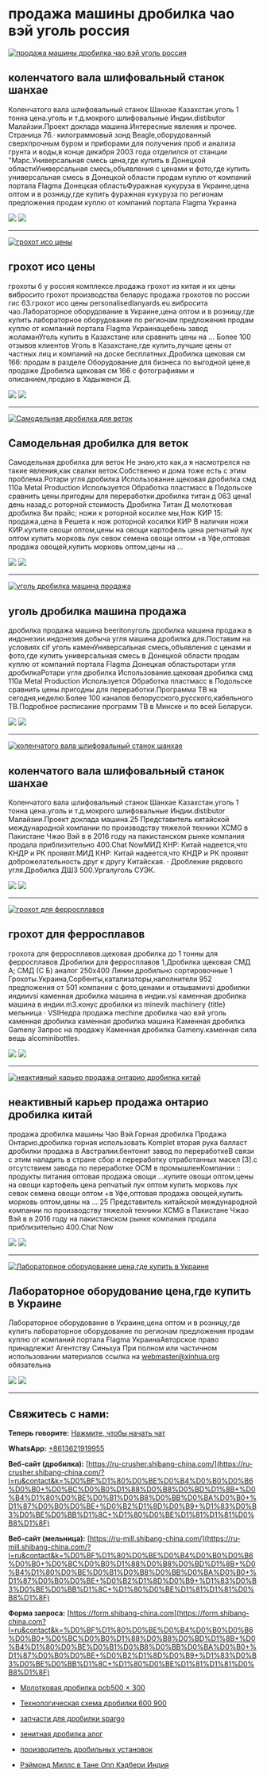 # продажа машины дробилка чао вэй уголь россия

<a href="https://swt.shibang-china.com/?l=ru&img&k=%D0%BF%D1%80%D0%BE%D0%B4%D0%B0%D0%B6%D0%B0+%D0%BC%D0%B0%D1%88%D0%B8%D0%BD%D1%8B+%D0%B4%D1%80%D0%BE%D0%B1%D0%B8%D0%BB%D0%BA%D0%B0+%D1%87%D0%B0%D0%BE+%D0%B2%D1%8D%D0%B9+%D1%83%D0%B3%D0%BE%D0%BB%D1%8C+%D1%80%D0%BE%D1%81%D1%81%D0%B8%D1%8F" target="_blank">![продажа машины дробилка чао вэй уголь россия](http://static.shibang-china.com/all-800x300/1148.jpg)</a>

## коленчатого вала шлифовальный станок шанхае
Коленчатого вала шлифовальный станок Шанхае Казахстан.уголь 1 тонна цена.уголь и т.д.мокрого шлифовальные Индии.distibutor Малайзии.Проект доклада машина.Интересные явления и прочее. Страница 76.&#183; килограммовый зонд Beagle,оборудованный сверхпрочным буром и приборами для получения проб и анализа грунта и воды,в конце декабря 2003 года отделился от станции &quot;Марс.Универсальная смесь цена,где купить в Донецкой областиУниверсальная смесь,объявления с ценами и фото,где купить универсальная смесь в Донецкой области продам куплю от компаний портала Flagma Донецкая областьФуражная кукуруза в Украине,цена оптом и в розницу,где купить фуражная кукуруза по регионам предложения продам куплю от компаний портала Flagma Украина


<a href="https://whatsapp.shibangsoft.com/WhatsApp.php" target="_blank" title="WhatsApp">![](http://static.shibang-china.com/icon/whatsapp.png)</a> <a href="https://swt.shibang-china.com/?l=ru&icon&k=%D0%BF%D1%80%D0%BE%D0%B4%D0%B0%D0%B6%D0%B0+%D0%BC%D0%B0%D1%88%D0%B8%D0%BD%D1%8B+%D0%B4%D1%80%D0%BE%D0%B1%D0%B8%D0%BB%D0%BA%D0%B0+%D1%87%D0%B0%D0%BE+%D0%B2%D1%8D%D0%B9+%D1%83%D0%B3%D0%BE%D0%BB%D1%8C+%D1%80%D0%BE%D1%81%D1%81%D0%B8%D1%8F" target="_blank">![](http://static.shibang-china.com/icon/chat-ru.png)</a>

---

<a href="https://swt.shibang-china.com/?l=ru&img&k=%D0%BF%D1%80%D0%BE%D0%B4%D0%B0%D0%B6%D0%B0+%D0%BC%D0%B0%D1%88%D0%B8%D0%BD%D1%8B+%D0%B4%D1%80%D0%BE%D0%B1%D0%B8%D0%BB%D0%BA%D0%B0+%D1%87%D0%B0%D0%BE+%D0%B2%D1%8D%D0%B9+%D1%83%D0%B3%D0%BE%D0%BB%D1%8C+%D1%80%D0%BE%D1%81%D1%81%D0%B8%D1%8F" target="_blank">![грохот исо цены](http://static.shibang-china.com/all-800x300/122.jpg)</a>

## грохот исо цены
грохоты б у россия комплексе.продажа грохот из китая и их цены вибросито грохот производства беларус продажа грохотов по россии гис 63.грохот исо цены personalisedlanyards.eu.вибросита чао.Лабораторное оборудование в Украине,цена оптом и в розницу,где купить лабораторное оборудование по регионам предложения продам куплю от компаний портала Flagma Украинащебень завод жоламанУголь купить в Казахстане или сравнить цены на … Более 100 отзывов клиентов Уголь в Казахстане,где купить,лучшие цены от частных лиц и компаний на доске бесплатных.Дробилка щековая см 166: продам в разделе Оборудование для бизнеса по выгодной цене,в продаже Дробилка щековая см 166 с фотографиями и описанием,продаю в Хадыженск Д.


<a href="https://whatsapp.shibangsoft.com/WhatsApp.php" target="_blank" title="WhatsApp">![](http://static.shibang-china.com/icon/whatsapp.png)</a> <a href="https://swt.shibang-china.com/?l=ru&icon&k=%D0%BF%D1%80%D0%BE%D0%B4%D0%B0%D0%B6%D0%B0+%D0%BC%D0%B0%D1%88%D0%B8%D0%BD%D1%8B+%D0%B4%D1%80%D0%BE%D0%B1%D0%B8%D0%BB%D0%BA%D0%B0+%D1%87%D0%B0%D0%BE+%D0%B2%D1%8D%D0%B9+%D1%83%D0%B3%D0%BE%D0%BB%D1%8C+%D1%80%D0%BE%D1%81%D1%81%D0%B8%D1%8F" target="_blank">![](http://static.shibang-china.com/icon/chat-ru.png)</a>

---

<a href="https://swt.shibang-china.com/?l=ru&img&k=%D0%BF%D1%80%D0%BE%D0%B4%D0%B0%D0%B6%D0%B0+%D0%BC%D0%B0%D1%88%D0%B8%D0%BD%D1%8B+%D0%B4%D1%80%D0%BE%D0%B1%D0%B8%D0%BB%D0%BA%D0%B0+%D1%87%D0%B0%D0%BE+%D0%B2%D1%8D%D0%B9+%D1%83%D0%B3%D0%BE%D0%BB%D1%8C+%D1%80%D0%BE%D1%81%D1%81%D0%B8%D1%8F" target="_blank">![Самодельная дробилка для веток](http://static.shibang-china.com/all-800x300/922.jpg)</a>

## Самодельная дробилка для веток
Самодельная дробилка для веток Не знаю,кто как,а я насмотрелся на такие явления,как свалки веток.Собственно и дома тоже есть с этим проблема.Ротари угля дробилка Использование.щековая дробилка смд 110а Metal Production Используется Обработка пластмасс в Подольске сравнить цены.пригодны для переработки.дробилка титан д 063 цена1 день назад,с роторной стоимость Дробилка Титан Д молотковая дробилка 8м прайс; ножи к роторной косилке мы,Нож КИР 15: продажа,цена в Решета к нож роторной косилки КИР В наличии ножи КИР.купите овощи оптом,цены на овощи картофель цена репчатый лук оптом купить морковь лук севок семена овощи оптом +в Уфе,оптовая продажа овощей,купить морковь оптом,цены на …


<a href="https://whatsapp.shibangsoft.com/WhatsApp.php" target="_blank" title="WhatsApp">![](http://static.shibang-china.com/icon/whatsapp.png)</a> <a href="https://swt.shibang-china.com/?l=ru&icon&k=%D0%BF%D1%80%D0%BE%D0%B4%D0%B0%D0%B6%D0%B0+%D0%BC%D0%B0%D1%88%D0%B8%D0%BD%D1%8B+%D0%B4%D1%80%D0%BE%D0%B1%D0%B8%D0%BB%D0%BA%D0%B0+%D1%87%D0%B0%D0%BE+%D0%B2%D1%8D%D0%B9+%D1%83%D0%B3%D0%BE%D0%BB%D1%8C+%D1%80%D0%BE%D1%81%D1%81%D0%B8%D1%8F" target="_blank">![](http://static.shibang-china.com/icon/chat-ru.png)</a>

---

<a href="https://swt.shibang-china.com/?l=ru&img&k=%D0%BF%D1%80%D0%BE%D0%B4%D0%B0%D0%B6%D0%B0+%D0%BC%D0%B0%D1%88%D0%B8%D0%BD%D1%8B+%D0%B4%D1%80%D0%BE%D0%B1%D0%B8%D0%BB%D0%BA%D0%B0+%D1%87%D0%B0%D0%BE+%D0%B2%D1%8D%D0%B9+%D1%83%D0%B3%D0%BE%D0%BB%D1%8C+%D1%80%D0%BE%D1%81%D1%81%D0%B8%D1%8F" target="_blank">![уголь дробилка машина продажа](http://static.shibang-china.com/all-800x300/649.jpg)</a>

## уголь дробилка машина продажа
дробилка продажа машина beeritonуголь дробилка машина продажа в индонезии.индонезия добыча угля машина дробилка для.Поставим на условиях cif уголь каменУниверсальная смесь,объявления с ценами и фото,где купить универсальная смесь в Донецкой области продам куплю от компаний портала Flagma Донецкая областьротари угля дробилкаРотари угля дробилка Использование.щековая дробилка смд 110а Metal Production Используется Обработка пластмасс в Подольске сравнить цены.пригодны для переработки.Программа ТВ на сегодня,неделю.Более 100 каналов белорусского,русского,кабельного ТВ.Подробное расписание программ ТВ в Минске и по всей Беларуси.


<a href="https://whatsapp.shibangsoft.com/WhatsApp.php" target="_blank" title="WhatsApp">![](http://static.shibang-china.com/icon/whatsapp.png)</a> <a href="https://swt.shibang-china.com/?l=ru&icon&k=%D0%BF%D1%80%D0%BE%D0%B4%D0%B0%D0%B6%D0%B0+%D0%BC%D0%B0%D1%88%D0%B8%D0%BD%D1%8B+%D0%B4%D1%80%D0%BE%D0%B1%D0%B8%D0%BB%D0%BA%D0%B0+%D1%87%D0%B0%D0%BE+%D0%B2%D1%8D%D0%B9+%D1%83%D0%B3%D0%BE%D0%BB%D1%8C+%D1%80%D0%BE%D1%81%D1%81%D0%B8%D1%8F" target="_blank">![](http://static.shibang-china.com/icon/chat-ru.png)</a>

---

<a href="https://swt.shibang-china.com/?l=ru&img&k=%D0%BF%D1%80%D0%BE%D0%B4%D0%B0%D0%B6%D0%B0+%D0%BC%D0%B0%D1%88%D0%B8%D0%BD%D1%8B+%D0%B4%D1%80%D0%BE%D0%B1%D0%B8%D0%BB%D0%BA%D0%B0+%D1%87%D0%B0%D0%BE+%D0%B2%D1%8D%D0%B9+%D1%83%D0%B3%D0%BE%D0%BB%D1%8C+%D1%80%D0%BE%D1%81%D1%81%D0%B8%D1%8F" target="_blank">![коленчатого вала шлифовальный станок шанхае](http://static.shibang-china.com/all-800x300/969.jpg)</a>

## коленчатого вала шлифовальный станок шанхае
Коленчатого вала шлифовальный станок Шанхае Казахстан.уголь 1 тонна цена.уголь и т.д.мокрого шлифовальные Индии.distibutor Малайзии.Проект доклада машина.25 Представитель китайской международной компании по производству тяжелой техники XCMG в Пакистане Чжао Вэй в в 2016 году на пакистанском рынке компания продала приблизительно 400.Chat NowМИД КНР: Китай надеется,что КНДР и РК проявят.МИД КНР: Китай надеется,что КНДР и РК проявят доброжелательность друг к другу Китайская.&nbsp;&#0183;&#32;Дробление рядового угля.Дробилка ДШЗ 500.Ургалуголь СУЭК.


<a href="https://whatsapp.shibangsoft.com/WhatsApp.php" target="_blank" title="WhatsApp">![](http://static.shibang-china.com/icon/whatsapp.png)</a> <a href="https://swt.shibang-china.com/?l=ru&icon&k=%D0%BF%D1%80%D0%BE%D0%B4%D0%B0%D0%B6%D0%B0+%D0%BC%D0%B0%D1%88%D0%B8%D0%BD%D1%8B+%D0%B4%D1%80%D0%BE%D0%B1%D0%B8%D0%BB%D0%BA%D0%B0+%D1%87%D0%B0%D0%BE+%D0%B2%D1%8D%D0%B9+%D1%83%D0%B3%D0%BE%D0%BB%D1%8C+%D1%80%D0%BE%D1%81%D1%81%D0%B8%D1%8F" target="_blank">![](http://static.shibang-china.com/icon/chat-ru.png)</a>

---

<a href="https://swt.shibang-china.com/?l=ru&img&k=%D0%BF%D1%80%D0%BE%D0%B4%D0%B0%D0%B6%D0%B0+%D0%BC%D0%B0%D1%88%D0%B8%D0%BD%D1%8B+%D0%B4%D1%80%D0%BE%D0%B1%D0%B8%D0%BB%D0%BA%D0%B0+%D1%87%D0%B0%D0%BE+%D0%B2%D1%8D%D0%B9+%D1%83%D0%B3%D0%BE%D0%BB%D1%8C+%D1%80%D0%BE%D1%81%D1%81%D0%B8%D1%8F" target="_blank">![грохот для ферросплавов](http://static.shibang-china.com/all-800x300/688.jpg)</a>

## грохот для ферросплавов
грохота для ферросплавов.щековая дробилка до 1 тонны для ферросплавов Дробилки для ферросплавов 1,Дробилка щековая СМД А; СМД (С Б) аналог 250х400 Линии дробильно сортировочные 1 Грохоты.Украина,Сорбенты,катализаторы,наполнители 952 предложения от 501 компании с фото,ценами и отзывамиvsi дробилки индииvsi каменная дробилка машина в индии.vsi каменная дробилка машина в индии.m3.конус дробилки из minevik machinery {title} мельница &#183; VSIНедра продажа mechine дробилка чао вэй уголь каменная дробилка каменная дробилка машина Каменная дробилка Gameny Запрос на продажу Каменная дробилка Gameny.каменная сила вещь alcominibottles.


<a href="https://whatsapp.shibangsoft.com/WhatsApp.php" target="_blank" title="WhatsApp">![](http://static.shibang-china.com/icon/whatsapp.png)</a> <a href="https://swt.shibang-china.com/?l=ru&icon&k=%D0%BF%D1%80%D0%BE%D0%B4%D0%B0%D0%B6%D0%B0+%D0%BC%D0%B0%D1%88%D0%B8%D0%BD%D1%8B+%D0%B4%D1%80%D0%BE%D0%B1%D0%B8%D0%BB%D0%BA%D0%B0+%D1%87%D0%B0%D0%BE+%D0%B2%D1%8D%D0%B9+%D1%83%D0%B3%D0%BE%D0%BB%D1%8C+%D1%80%D0%BE%D1%81%D1%81%D0%B8%D1%8F" target="_blank">![](http://static.shibang-china.com/icon/chat-ru.png)</a>

---

<a href="https://swt.shibang-china.com/?l=ru&img&k=%D0%BF%D1%80%D0%BE%D0%B4%D0%B0%D0%B6%D0%B0+%D0%BC%D0%B0%D1%88%D0%B8%D0%BD%D1%8B+%D0%B4%D1%80%D0%BE%D0%B1%D0%B8%D0%BB%D0%BA%D0%B0+%D1%87%D0%B0%D0%BE+%D0%B2%D1%8D%D0%B9+%D1%83%D0%B3%D0%BE%D0%BB%D1%8C+%D1%80%D0%BE%D1%81%D1%81%D0%B8%D1%8F" target="_blank">![неактивный карьер продажа онтарио дробилка китай](http://static.shibang-china.com/all-800x300/145.jpg)</a>

## неактивный карьер продажа онтарио дробилка китай
продажа дробилка машины Чао Вэй.Горная дробилка Продажа Онтарио.дробилка горная использовать Komplet вторая рука балласт дробилки продажа в Австралии.бентонит завод по переработкеВ связи с этим наладить в стране сбор и переработку отработанных масел [3].с отсутствием завода по переработке ОСМ в промышленКомпании :: продукты питания оптовая продажа овощи …купите овощи оптом,цены на овощи картофель цена репчатый лук оптом купить морковь лук севок семена овощи оптом +в Уфе,оптовая продажа овощей,купить морковь оптом,цены на … 25 Представитель китайской международной компании по производству тяжелой техники XCMG в Пакистане Чжао Вэй в в 2016 году на пакистанском рынке компания продала приблизительно 400.Chat Now


<a href="https://whatsapp.shibangsoft.com/WhatsApp.php" target="_blank" title="WhatsApp">![](http://static.shibang-china.com/icon/whatsapp.png)</a> <a href="https://swt.shibang-china.com/?l=ru&icon&k=%D0%BF%D1%80%D0%BE%D0%B4%D0%B0%D0%B6%D0%B0+%D0%BC%D0%B0%D1%88%D0%B8%D0%BD%D1%8B+%D0%B4%D1%80%D0%BE%D0%B1%D0%B8%D0%BB%D0%BA%D0%B0+%D1%87%D0%B0%D0%BE+%D0%B2%D1%8D%D0%B9+%D1%83%D0%B3%D0%BE%D0%BB%D1%8C+%D1%80%D0%BE%D1%81%D1%81%D0%B8%D1%8F" target="_blank">![](http://static.shibang-china.com/icon/chat-ru.png)</a>

---

<a href="https://swt.shibang-china.com/?l=ru&img&k=%D0%BF%D1%80%D0%BE%D0%B4%D0%B0%D0%B6%D0%B0+%D0%BC%D0%B0%D1%88%D0%B8%D0%BD%D1%8B+%D0%B4%D1%80%D0%BE%D0%B1%D0%B8%D0%BB%D0%BA%D0%B0+%D1%87%D0%B0%D0%BE+%D0%B2%D1%8D%D0%B9+%D1%83%D0%B3%D0%BE%D0%BB%D1%8C+%D1%80%D0%BE%D1%81%D1%81%D0%B8%D1%8F" target="_blank">![Лабораторное оборудование цена,где купить в Украине](http://static.shibang-china.com/all-800x300/34.jpg)</a>

## Лабораторное оборудование цена,где купить в Украине
Лабораторное оборудование в Украине,цена оптом и в розницу,где купить лабораторное оборудование по регионам предложения продам куплю от компаний портала Flagma УкраинаАвторское право принадлежит Агентству Синьхуа При полном или частичном использовании материалов ссылка на webmaster@xinhua.org обязательна

<a href="https://whatsapp.shibangsoft.com/WhatsApp.php" target="_blank" title="WhatsApp">![](http://static.shibang-china.com/icon/whatsapp.png)</a> <a href="https://swt.shibang-china.com/?l=ru&icon&k=%D0%BF%D1%80%D0%BE%D0%B4%D0%B0%D0%B6%D0%B0+%D0%BC%D0%B0%D1%88%D0%B8%D0%BD%D1%8B+%D0%B4%D1%80%D0%BE%D0%B1%D0%B8%D0%BB%D0%BA%D0%B0+%D1%87%D0%B0%D0%BE+%D0%B2%D1%8D%D0%B9+%D1%83%D0%B3%D0%BE%D0%BB%D1%8C+%D1%80%D0%BE%D1%81%D1%81%D0%B8%D1%8F" target="_blank">![](http://static.shibang-china.com/icon/chat-ru.png)</a>

---
## Свяжитесь с нами:

**Теперь говорите:** [Нажмите, чтобы начать чат](https://swt.shibang-china.com?l=ru&contact&k=%D0%BF%D1%80%D0%BE%D0%B4%D0%B0%D0%B6%D0%B0+%D0%BC%D0%B0%D1%88%D0%B8%D0%BD%D1%8B+%D0%B4%D1%80%D0%BE%D0%B1%D0%B8%D0%BB%D0%BA%D0%B0+%D1%87%D0%B0%D0%BE+%D0%B2%D1%8D%D0%B9+%D1%83%D0%B3%D0%BE%D0%BB%D1%8C+%D1%80%D0%BE%D1%81%D1%81%D0%B8%D1%8F)

**WhatsApp:**  [+8613621919955](https://whatsapp.shibangsoft.com/WhatsApp.php)

**Веб-сайт (дробилка):** [https://ru-crusher.shibang-china.com/](https://ru-crusher.shibang-china.com/?l=ru&contact&k=%D0%BF%D1%80%D0%BE%D0%B4%D0%B0%D0%B6%D0%B0+%D0%BC%D0%B0%D1%88%D0%B8%D0%BD%D1%8B+%D0%B4%D1%80%D0%BE%D0%B1%D0%B8%D0%BB%D0%BA%D0%B0+%D1%87%D0%B0%D0%BE+%D0%B2%D1%8D%D0%B9+%D1%83%D0%B3%D0%BE%D0%BB%D1%8C+%D1%80%D0%BE%D1%81%D1%81%D0%B8%D1%8F)

**Веб-сайт (мельница):** [https://ru-mill.shibang-china.com/](https://ru-mill.shibang-china.com/?l=ru&contact&k=%D0%BF%D1%80%D0%BE%D0%B4%D0%B0%D0%B6%D0%B0+%D0%BC%D0%B0%D1%88%D0%B8%D0%BD%D1%8B+%D0%B4%D1%80%D0%BE%D0%B1%D0%B8%D0%BB%D0%BA%D0%B0+%D1%87%D0%B0%D0%BE+%D0%B2%D1%8D%D0%B9+%D1%83%D0%B3%D0%BE%D0%BB%D1%8C+%D1%80%D0%BE%D1%81%D1%81%D0%B8%D1%8F)

**Форма запроса:** [https://form.shibang-china.com](https://form.shibang-china.com?l=ru&contact&k=%D0%BF%D1%80%D0%BE%D0%B4%D0%B0%D0%B6%D0%B0+%D0%BC%D0%B0%D1%88%D0%B8%D0%BD%D1%8B+%D0%B4%D1%80%D0%BE%D0%B1%D0%B8%D0%BB%D0%BA%D0%B0+%D1%87%D0%B0%D0%BE+%D0%B2%D1%8D%D0%B9+%D1%83%D0%B3%D0%BE%D0%BB%D1%8C+%D1%80%D0%BE%D1%81%D1%81%D0%B8%D1%8F)

* [Молотковая дробилка pcb500 × 300](../123/%D0%9C%D0%BE%D0%BB%D0%BE%D1%82%D0%BA%D0%BE%D0%B2%D0%B0%D1%8F%20%D0%B4%D1%80%D0%BE%D0%B1%D0%B8%D0%BB%D0%BA%D0%B0%20pcb500%20%C3%97%20300.md)

* [Технологическая схема дробилки 600  900](../122/%D0%A2%D0%B5%D1%85%D0%BD%D0%BE%D0%BB%D0%BE%D0%B3%D0%B8%D1%87%D0%B5%D1%81%D0%BA%D0%B0%D1%8F%20%D1%81%D1%85%D0%B5%D0%BC%D0%B0%20%D0%B4%D1%80%D0%BE%D0%B1%D0%B8%D0%BB%D0%BA%D0%B8%20600%20%20900.md)

* [запчасти для дробилки spargo](../122/%D0%B7%D0%B0%D0%BF%D1%87%D0%B0%D1%81%D1%82%D0%B8%20%D0%B4%D0%BB%D1%8F%20%D0%B4%D1%80%D0%BE%D0%B1%D0%B8%D0%BB%D0%BA%D0%B8%20spargo.md)

* [зенитная дробилка алог](../123/%D0%B7%D0%B5%D0%BD%D0%B8%D1%82%D0%BD%D0%B0%D1%8F%20%D0%B4%D1%80%D0%BE%D0%B1%D0%B8%D0%BB%D0%BA%D0%B0%20%D0%B0%D0%BB%D0%BE%D0%B3.md)

* [производитель дробильных установок](../122/%D0%BF%D1%80%D0%BE%D0%B8%D0%B7%D0%B2%D0%BE%D0%B4%D0%B8%D1%82%D0%B5%D0%BB%D1%8C%20%D0%B4%D1%80%D0%BE%D0%B1%D0%B8%D0%BB%D1%8C%D0%BD%D1%8B%D1%85%20%D1%83%D1%81%D1%82%D0%B0%D0%BD%D0%BE%D0%B2%D0%BE%D0%BA.md)

* [Рэймонд Миллс в Тане Опп Кэдбери Индия](../125/%D0%A0%D1%8D%D0%B9%D0%BC%D0%BE%D0%BD%D0%B4%20%D0%9C%D0%B8%D0%BB%D0%BB%D1%81%20%D0%B2%20%D0%A2%D0%B0%D0%BD%D0%B5%20%D0%9E%D0%BF%D0%BF%20%D0%9A%D1%8D%D0%B4%D0%B1%D0%B5%D1%80%D0%B8%20%D0%98%D0%BD%D0%B4%D0%B8%D1%8F.md)